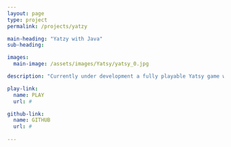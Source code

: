 ```yaml
---
layout: page
type: project
permalink: /projects/yatzy

main-heading: "Yatzy with Java"
sub-heading:

images:
  main-image: /assets/images/Yatsy/yatsy_0.jpg

description: "Currently under development a fully playable Yatsy game with scoreboard in the console window."

play-link:
  name: PLAY
  url: #

github-link:
  name: GITHUB
  url: #
  
---
```


